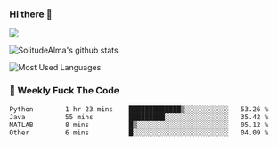 ### Hi there 👋

<p>
  <a href="https://count.getloli.com/"><img src="https://count.getloli.com/get/@:solitudealma"></a>
</p>

![SolitudeAlma's github stats](https://github-readme-stats.vercel.app/api?username=solitudealma&show_icons=true&theme=radical)

![Most Used Languages](https://github-readme-stats.vercel.app/api/top-langs/?username=solitudealma&layout=compact&hide_border=true&theme=dark)
<!-- ![visitors](https://visitor-badge.glitch.me/badge?page_id=solitudealma.solitudealma.id) -->


### :dart: Weekly Fuck The Code

<!--START_SECTION:waka-->

```text
Python        1 hr 23 mins    █████████████▒░░░░░░░░░░░   53.26 %
Java          55 mins         █████████░░░░░░░░░░░░░░░░   35.42 %
MATLAB        8 mins          █▒░░░░░░░░░░░░░░░░░░░░░░░   05.12 %
Other         6 mins          █░░░░░░░░░░░░░░░░░░░░░░░░   04.09 %
```

<!--END_SECTION:waka-->
